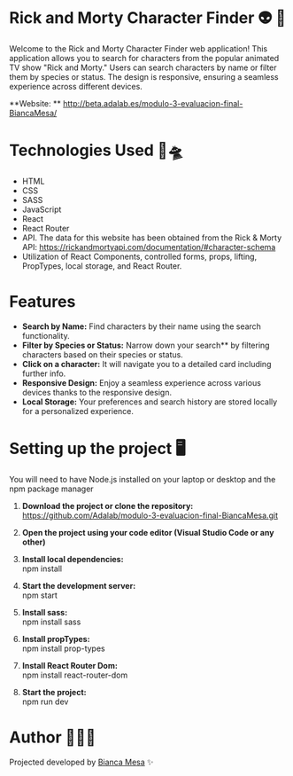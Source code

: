 # Rick and Morty Character Finder 👽 🌌

Welcome to the Rick and Morty Character Finder web application! This application allows you to search for characters from the popular animated TV show "Rick and Morty." Users can search characters by name or filter them by species or status. The design is responsive, ensuring a seamless experience across different devices.

**Website: **
http://beta.adalab.es/modulo-3-evaluacion-final-BiancaMesa/ 


# Technologies Used 🚀🛸
* HTML  
* CSS  
* SASS  
* JavaScript  
* React  
* React Router  
* API. The data for this website has been obtained from the Rick & Morty API:   https://rickandmortyapi.com/documentation/#character-schema
* Utilization of React Components, controlled forms, props, lifting, PropTypes, local storage, and React Router. 


# Features 
* **Search by Name:** Find characters by their name using the search functionality.  
* **Filter by Species or Status:** Narrow down your search** by filtering characters based on their species or status.
* **Click on a character:** It will navigate you to a detailed card including further info.
* **Responsive Design:** Enjoy a seamless experience across various devices thanks to the responsive design.
* **Local Storage:** Your preferences and search history are stored locally for a personalized experience.


# Setting up the project 🖥️ 
You will need to have Node.js installed on your laptop or desktop and the npm package manager 

1. **Download the project or clone the repository:**   
https://github.com/Adalab/modulo-3-evaluacion-final-BiancaMesa.git

2. **Open the project using your code editor (Visual Studio Code or any other)**  

3. **Install local dependencies:**  
 npm install

4. **Start the development server:**   
 npm start

5. **Install sass:**  
npm install sass

6. **Install propTypes:**  
npm install prop-types

7. **Install React Router Dom:**   
npm install react-router-dom

8. **Start the project:**  
npm run dev 


# Author 👩🏼‍💻 
Projected developed by [Bianca Mesa](https://github.com/BiancaMesa) ✨